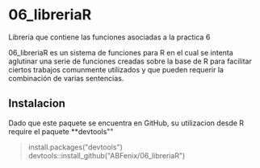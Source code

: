 # 06_libreriaR
Libreria que contiene las funciones asociadas a la practica 6

06_libreriaR es un sistema de funciones para R en el cual se intenta aglutinar una serie de funciones creadas sobre la base de R para 
facilitar ciertos trabajos comunmente utilizados y que pueden requerir la combinación de varias sentencias.

## Instalacion

Dado que este paquete se encuentra en GitHub, su utilizacion desde R require el paquete **devtools""  

>install.packages("devtools")
>devtools::install_github("ABFenix/06_libreriaR")
